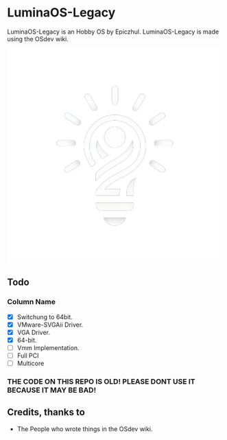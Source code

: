 
# LuminaOS-Legacy
LuminaOS-Legacy is an Hobby OS by Epiczhul. LuminaOS-Legacy is made using the OSdev wiki.




![Logo](https://github.com/Epiczhul/LuminaOS-Legacy/blob/main/images/icon-500x500.png?raw=true)


## Todo

### Column Name
- [x]  Switchung to 64bit.
- [x]  VMware-SVGAii Driver.
- [x]  VGA Driver.
- [x]  64-bit.
- [ ]  Vmm Implementation.  
- [ ]  Full PCI
- [ ]  Multicore

### THE CODE ON THIS REPO IS OLD! PLEASE DONT USE IT BECAUSE IT MAY BE BAD!
## Credits, thanks to
- The People who wrote things in the OSdev wiki.

